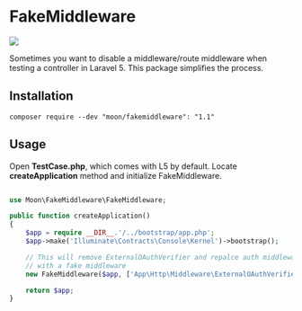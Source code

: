 # FakeMiddleware

![](https://travis-ci.org/moon0326/FakeMiddleware.svg)

Sometimes you want to disable a middleware/route middleware when testing a controller in Laravel 5.
This package simplifies the process.

## Installation
```
composer require --dev "moon/fakemiddleware": "1.1"
```
## Usage

Open **TestCase.php**, which comes with L5 by default.
Locate **createApplication** method and initialize FakeMiddleware.

```php

use Moon\FakeMiddleware\FakeMiddleware;

public function createApplication()
{
    $app = require __DIR__.'/../bootstrap/app.php';
    $app->make('Illuminate\Contracts\Console\Kernel')->bootstrap();

    // This will remove ExternalOAuthVerifier and repalce auth middleware
    // with a fake middleware
    new FakeMiddleware($app, ['App\Http\Middleware\ExternalOAuthVerifier'], ['auth']);

    return $app;
}
```
